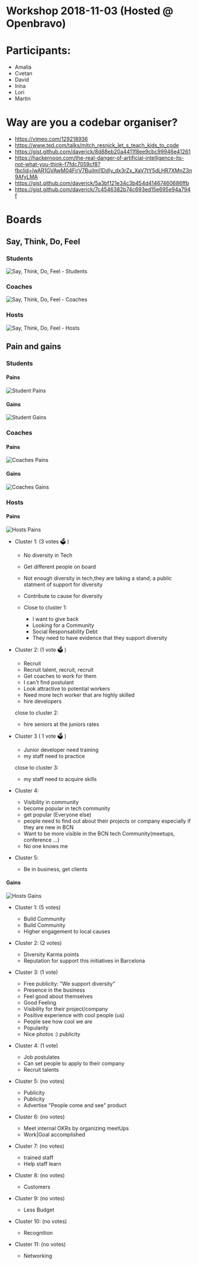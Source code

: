# Workshop 2018-11-03 (Hosted @ Openbravo)


# Participants:
* Amalia
* Cvetan
* David
* Irina
* Lori
* Martin

# Way are you a codebar organiser?

* https://vimeo.com/129218936
* https://www.ted.com/talks/mitch_resnick_let_s_teach_kids_to_code
* https://gist.github.com/daverick/8d88eb20a4411f8ee9cbc99946e41261
* https://hackernoon.com/the-real-danger-of-artificial-intelligence-its-not-what-you-think-f7fdc7059cf8?fbclid=IwAR1GVAwM04FirV7BuiImI1DdIy_dx3rZx_XaV7tY5dLHR7XMnZ3n9AfyLMA
* https://gist.github.com/daverick/5a3bf121e34c3b454d41467460686ffb
* https://gist.github.com/daverick/7c4546382b74c693ed15e695e94a794f

# Boards

## Say, Think, Do, Feel
### Students

![Say, Think, Do, Feel - Students](say-think-do-feel-students.jpg?raw=true "Say, Think, Do, Feel - Students")

### Coaches

![Say, Think, Do, Feel - Coaches](say-think-do-feel-coaches.jpg?raw=true "Say, Think, Do, Feel - Coaches")

### Hosts

![Say, Think, Do, Feel - Hosts](say-think-do-feel-hosts.jpg?raw=true "Say, Think, Do, Feel - Hosts")

## Pain and gains

### Students
#### Pains
![Student Pains](s-pain.jpg?raw=true "Student pains")

#### Gains
![Student Gains](s-gain.jpg?raw=true "Student gains")

### Coaches
#### Pains
![Coaches Pains](c-pain.jpg?raw=true "Coaches pains")
#### Gains
![Coaches Gains](c-gain.jpg?raw=true "Coaches gains")

### Hosts
#### Pains
![Hosts Pains](h-pain.jpg?raw=true "Hosts pains")

* Cluster 1: (3 votes 🗳 )
  * No diversity in Tech
  * Get different people on board
  * Not enough diversity in tech,they are taking a stand, a public statment of support for diversity
  * Contribute to cause for diversity

  * Close to cluster 1:
    * I want to give back
    * Looking for a Community
    * Social Responsability Debt
    * They need to have evidence that they support diversity

* Cluster 2: (1 vote 🗳 )
  * Recruit
  * Recruit talent, recruit, recruit
  * Get coaches to work for them
  * I can't find postulant
  * Look attractive to potential workers
  * Need more tech worker that are highly skilled
  * hire developers

  close to cluster 2:
   * hire seniors at the juniors rates

* Cluster 3 ( 1 vote 🗳 )
  * Junior developer need training
  * my staff need to practice

  close to cluster 3:
  * my staff need to acquire skills

* Cluster 4:
  * Visibility in community
  * become popular in tech community
  * get popular (Everyone else)
  * people need to find out about their projects or company especially if they are new in BCN
  * Want to be more visible in the BCN tech Community(meetups, conference ...)
  * No one knows me

* Cluster 5:
  * Be in business, get clients



#### Gains
![Hosts Gains](h-gain.jpg?raw=true "Hosts gains")

* Cluster 1: (5 votes)
  * Build Community
  * Build Community
  * Higher engagement to local causes

* Cluster 2: (2 votes)
  * Diversity Karma points
  * Reputation for support this initiatives in Barcelona

* Cluster 3: (1 vote)
  * Free publicity: "We support diversity"
  * Presence in the business
  * Feel good about themselves
  * Good Feeling
  * Visibility for their project/company
  * Positive experience with cool people (us)
  * People see how cool we are
  * Popularity
  * Nice photos :) publicity

* Cluster 4: (1 vote)
  * Job postulates
  * Can set people to apply to their company
  * Recruit talents

* Cluster 5: (no votes)
  * Publicity
  * Publicity
  * Advertise "People come and see" product


* Cluster 6: (no votes)
  * Meet internal OKRs by organizing meetUps
  * Work|Goal accomplished

* Cluster 7: (no votes)
  * trained staff
  * Help staff learn

* Cluster 8: (no votes)
  * Customers

* Cluster 9: (no votes)
  * Less Budget

* Cluster 10: (no votes)
  * Recognition

* Cluster 11: (no votes)
  * Networking
